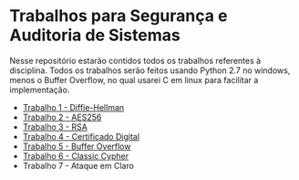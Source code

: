 # Trabalhos para Segurança e Auditoria de Sistemas

Nesse repositório estarão contidos todos os trabalhos referentes à disciplina. Todos os trabalhos serão feitos usando Python 2.7 no windows, menos o Buffer Overflow, no qual usarei C em linux para facilitar a implementação.

  - [Trabalho 1 - Diffie-Hellman](https://github.com/Patricdv/S.A.S/tree/master/Trabalho%201%20-%20Diffie%20Hellman)
  - [Trabalho 2 - AES256](https://github.com/Patricdv/S.A.S/tree/master/Trabalho%202%20-%20AES)
  - [Trabalho 3 - RSA](https://github.com/Patricdv/S.A.S/tree/master/Trabalho%203%20-%20RSA)
  - [Trabalho 4 - Certificado Digital](https://github.com/Patricdv/S.A.S/tree/master/Trabalho%204%20-%20Certificado%20Digital)
  - [Trabalho 5 - Buffer Overflow](https://github.com/Patricdv/S.A.S/tree/master/Trabalho%205%20-%20Buffer%20Overflow) 
  - [Trabalho 6 - Classic Cypher](https://github.com/Patricdv/S.A.S/tree/master/Trabalho%206%20-%20Classic%20Cypher)
  - Trabalho 7 - Ataque em Claro
